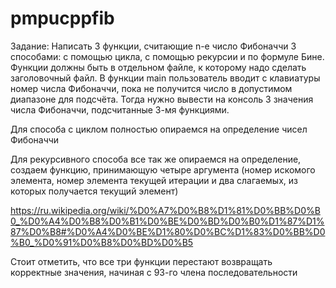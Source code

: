 # pmpucppfib
Задание: Написать 3 функции, считающие n-е число Фибоначчи 3 способами: с помощью цикла, с помощью рекурсии и по формуле Бине. Функции должны быть в отдельном файле, к которому надо сделать заголовочный файл. В функции main пользователь вводит с клавиатуры номер числа Фибоначчи, пока не получится число в допустимом диапазоне для подсчёта. Тогда нужно вывести на консоль 3 значения числа Фибоначчи, подсчитанные 3-мя функциями.

Для способа с циклом полностью опираемся на определение чисел Фибоначчи

Для рекурсивного способа все так же опираемся на определение, создаем функцию, принимающую четыре аргумента (номер искомого элемента, номер элемента текущей итерации и два слагаемых, из которых получается текущий элемент)

https://ru.wikipedia.org/wiki/%D0%A7%D0%B8%D1%81%D0%BB%D0%B0_%D0%A4%D0%B8%D0%B1%D0%BE%D0%BD%D0%B0%D1%87%D1%87%D0%B8#%D0%A4%D0%BE%D1%80%D0%BC%D1%83%D0%BB%D0%B0_%D0%91%D0%B8%D0%BD%D0%B5


Стоит отметить, что все три функции перестают возвращать корректные значения, начиная с 93-го члена последовательности
